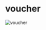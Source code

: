 # voucher
![voucher](https://user-images.githubusercontent.com/91222566/233455044-202a96d4-887b-4e15-95c1-428a442ae121.png)

